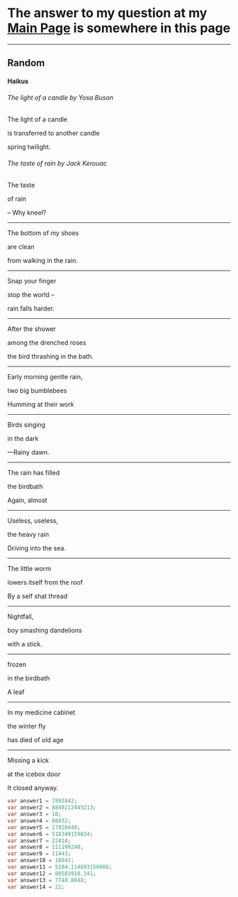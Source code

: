 # The answer to my question at my [Main Page](https://memesggopoop28.github.io) is somewhere in this page

***
## Random

#### Haikus

###### The light of a candle by Yosa Buson
The light of a candle

is transferred to another candle

spring twilight.

###### The taste of rain by Jack Kerouac
The taste

of rain

– Why kneel?

***

The bottom of my shoes

are clean

from walking in the rain.

***

Snap your finger

stop the world –

rain falls harder.

***

After the shower

among the drenched roses

the bird thrashing in the bath.

***

Early morning gentle rain,

two big bumblebees

Humming at their work

***

Birds singing

in the dark

—Rainy dawn.

***

The rain has filled

the birdbath

Again, almost

***

Useless, useless,

the heavy rain

Driving into the sea.

***

The little worm

lowers itself from the roof

By a self shat thread

***

Nightfall,

boy smashing dandelions

with a stick.

***

frozen

in the birdbath

A leaf

***

In my medicine cabinet

the winter fly

has died of old age

***

Missing a kick

at the icebox door

It closed anyway.

```java
var answer1 = 1992842;
var answer2 = 8849212445213;
var answer3 = 18;
var answer4 = 88432;
var answer5 = 17920448;
var answer6 = 518349159834;
var answer7 = 22414;
var answer8 = 111199248;
var answer9 = 11443;
var answer10 = 18842;
var answer11 = 5284.114693156086;
var answer12 = 88583910.341;
var answer13 = 7748.8848;
var answer14 = 22;
```

